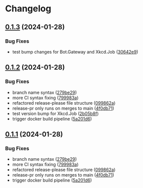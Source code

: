 # Changelog

## [0.1.3](https://github.com/Sillock-Inc/Dotbot/compare/xkcd.job-v0.1.2...xkcd.job-v0.1.3) (2024-01-28)


### Bug Fixes

* test bump changes for Bot.Gateway and Xkcd.Job ([30642e9](https://github.com/Sillock-Inc/Dotbot/commit/30642e933ec3dfb93f09e2d5297801bf7112776c))

## [0.1.2](https://github.com/Sillock-Inc/Dotbot/compare/xkcd.job-v0.1.1...xkcd.job-v0.1.2) (2024-01-28)


### Bug Fixes

* branch name syntax ([279be29](https://github.com/Sillock-Inc/Dotbot/commit/279be29bb7680e2fc525e9c0e4030f0cabee02d9))
* more CI syntax fixing ([799983a](https://github.com/Sillock-Inc/Dotbot/commit/799983ae6a3f07d22e1ced89ab0696fc297e52af))
* refactored release-please file structure ([099862a](https://github.com/Sillock-Inc/Dotbot/commit/099862a01c29f586ebaf90baf1067054286da455))
* release-pr only runs on merges to main ([4f0db71](https://github.com/Sillock-Inc/Dotbot/commit/4f0db7137cb1a613f90f442a0674363df9dff0ad))
* test version bump for Xkcd.Job ([2b05b8f](https://github.com/Sillock-Inc/Dotbot/commit/2b05b8f305801e2207b1965513a4129bbc5ec850))
* trigger docker build pipeline ([5a201d6](https://github.com/Sillock-Inc/Dotbot/commit/5a201d61dc5cec58d8af24f7ab48caa20a154b50))

## [0.1.1](https://github.com/Sillock-Inc/Dotbot/compare/xkcd.job-v0.1.0...xkcd.job-v0.1.1) (2024-01-28)


### Bug Fixes

* branch name syntax ([279be29](https://github.com/Sillock-Inc/Dotbot/commit/279be29bb7680e2fc525e9c0e4030f0cabee02d9))
* more CI syntax fixing ([799983a](https://github.com/Sillock-Inc/Dotbot/commit/799983ae6a3f07d22e1ced89ab0696fc297e52af))
* refactored release-please file structure ([099862a](https://github.com/Sillock-Inc/Dotbot/commit/099862a01c29f586ebaf90baf1067054286da455))
* release-pr only runs on merges to main ([4f0db71](https://github.com/Sillock-Inc/Dotbot/commit/4f0db7137cb1a613f90f442a0674363df9dff0ad))
* trigger docker build pipeline ([5a201d6](https://github.com/Sillock-Inc/Dotbot/commit/5a201d61dc5cec58d8af24f7ab48caa20a154b50))
